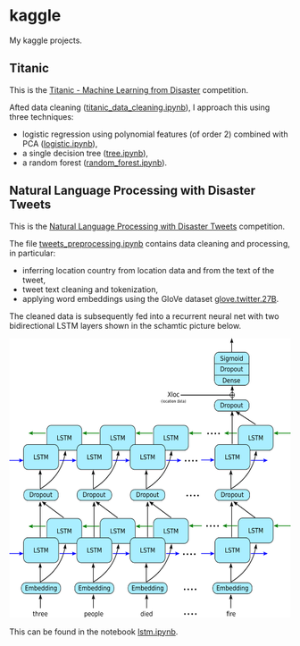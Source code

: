 # kaggle
My kaggle projects.

## Titanic

This is the [Titanic - Machine Learning from Disaster](https://www.kaggle.com/competitions/titanic) competition.

Afted data cleaning ([titanic_data_cleaning.ipynb](https://github.com/tmaciazek/kaggle/blob/main/titanic/titanic_data_cleaning.ipynb)), I approach this using three techniques:

-  logistic regression using polynomial features (of order $2$) combined with PCA ([logistic.ipynb](https://github.com/tmaciazek/kaggle/blob/main/titanic/logistic.ipynb)),
-  a single decision tree ([tree.ipynb](https://github.com/tmaciazek/kaggle/blob/main/titanic/tree.ipynb)),
-  a random forest ([random_forest.ipynb](https://github.com/tmaciazek/kaggle/blob/main/titanic/random_forest.ipynb)).

## Natural Language Processing with Disaster Tweets

This is the [Natural Language Processing with Disaster Tweets](https://www.kaggle.com/competitions/nlp-getting-started) competition.

The file [tweets_preprocessing.ipynb](https://github.com/tmaciazek/kaggle/blob/main/NLP_disaster_tweets/tweets_preprocessing.ipynb) contains data cleaning and processing, in particular:
-  inferring location country from location data and from the text of the tweet,
-  tweet text cleaning and tokenization,
-  applying word embeddings using the GloVe dataset [glove.twitter.27B](https://nlp.stanford.edu/data/glove.twitter.27B.zip).

The cleaned data is subsequently fed into a recurrent neural net with two bidirectional LSTM layers shown in the schamtic picture below.

<img src="NLP_disaster_tweets/net.png" width="620" height="500"> 

This can be found in the notebook [lstm.ipynb](NLP_disaster_tweets/lstm.ipynb).
